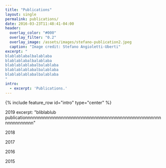 ```yaml
---
title: "Publications"
layout: single
permalink: publications/
date: 2016-03-23T11:48:41-04:00
header:
  overlay_color: "#000"
  overlay_filter: "0.2"
  overlay_image: /assets/images/stefano-publication2.jpeg
  caption: "Image credit: Stefano Angioletti-Uberti"
excerpt: "
blablablabalbalablaba
blablablabalbalablaba
blablablablabalbalablaba
blablablablabalbalablaba
blablablablabalbalablaba
"
intro: 
  - excerpt: 'Publications.'
---
```


{% include feature_row id="intro" type="center" %}

2019
excerpt: "bliblablub publicationnnnnnnnnnnnnnnnnnnnnnnnnnnnnnnnnnnnnnnnnnnnnnnnnnnnnnnnnnnnnnnn"

2018

2017

2016

2015


